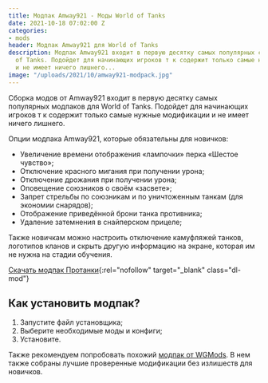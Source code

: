 ```yaml
---
title: Модпак Amway921 - Моды World of Tanks
date: 2021-10-18 07:02:00 Z
categories:
- mods
header: Модпак Amway921 для World of Tanks
description: Модпак Amway921 входит в первую десятку самых популярных сборок для World
  of Tanks. Подойдет для начинающих игроков т к содержит только самые нужные модификации
  и не имеет ничего лишнего...
image: "/uploads/2021/10/amway921-modpack.jpg"
---
```


Сборка модов от Amway921 входит в первую десятку самых популярных модпаков для World of Tanks. Подойдет для начинающих игроков т к содержит только самые нужные модификации и не имеет ничего лишнего.

Опции модпака Amway921, которые обязательны для новичков:

* Увеличение времени отображения «лампочки» перка «Шестое чувство»;
* Отключение красного мигания при получении урона;
* Отключение дрожания при получении урона;
* Оповещение союзников о своём «засвете»;
* Запрет стрельбы по союзникам и по уничтоженным танкам (для экономии снарядов);
* Отображение приведённой брони танка противника;
* Удаление затемнения в снайперском прицеле;

Также новичкам можно настроить отключение камуфляжей танков, логотипов кланов и скрыть другую информацию на экране, которая им не нужна на стадии обучения.

[Скачать модпак Протанки](https://wgmods.net/95/){:rel="nofollow" target="_blank" class="dl-mod"}

## Как установить модпак?

1. Запустите файл установщика;
2. Выберите необходимые моды и конфиги;
3. Установите.

Также рекомендуем попробовать похожий [модпак от WGMods](https://worldoftanks.tk/modpak-ot-wgmods-mody-world-of-tanks). В нем также собраны лучшие проверенные модификации без излишеств для новичков.
